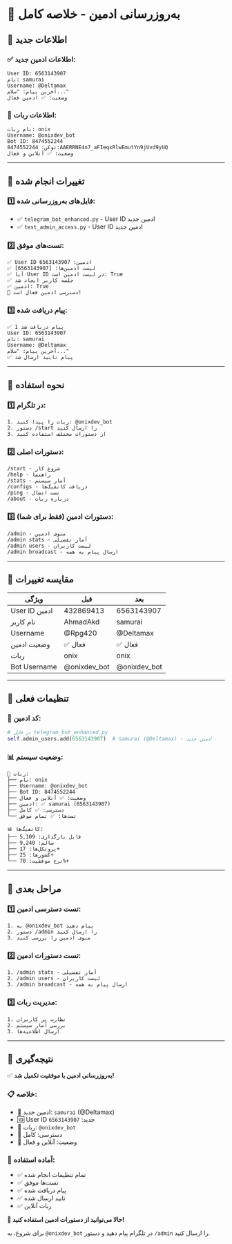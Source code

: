 # 👑 به‌روزرسانی ادمین - خلاصه کامل

## 🎯 **اطلاعات جدید**

### ✅ **اطلاعات ادمین جدید:**

```
User ID: 6563143907
نام: samurai
Username: @Deltamax
آخرین پیام: "سلام..."
وضعیت: ✅ ادمین فعال
```

### 🤖 **اطلاعات ربات:**

```
نام ربات: onix
Username: @onixdev_bot
Bot ID: 8474552244
توکن: 8474552244:AAERRNE4n7_aFIeqxRlwEmutYn9jUvd9yUQ
وضعیت: ✅ آنلاین و فعال
```

---

## 🔄 **تغییرات انجام شده**

### 1️⃣ **فایل‌های به‌روزرسانی شده:**

- ✅ `telegram_bot_enhanced.py` - User ID ادمین جدید
- ✅ `test_admin_access.py` - User ID ادمین جدید

### 2️⃣ **تست‌های موفق:**

```
✅ User ID ادمین: 6563143907
✅ لیست ادمین‌ها: [6563143907]
✅ آیا User ID در لیست ادمین است: True
✅ جلسه کاربر ایجاد شد
✅ ادمین: True
🎉 دسترسی ادمین فعال است!
```

### 3️⃣ **پیام دریافت شده:**

```
✅ 1 پیام دریافت شد
User ID: 6563143907
نام: samurai
Username: @Deltamax
آخرین پیام: "سلام..."
✅ پیام تایید ارسال شد
```

---

## 📱 **نحوه استفاده**

### 1️⃣ **در تلگرام:**

```
1. ربات را پیدا کنید: @onixdev_bot
2. دستور /start را ارسال کنید
3. از دستورات مختلف استفاده کنید
```

### 2️⃣ **دستورات اصلی:**

```
/start - شروع کار
/help - راهنما
/stats - آمار سیستم
/configs - دریافت کانفیگ‌ها
/ping - تست اتصال
/about - درباره ربات
```

### 3️⃣ **دستورات ادمین (فقط برای شما):**

```
/admin - منوی ادمین
/admin stats - آمار تفصیلی
/admin users - لیست کاربران
/admin broadcast - ارسال پیام به همه
```

---

## 🎯 **مقایسه تغییرات**

| ویژگی | قبل | بعد |
|-------|-----|-----|
| User ID ادمین | 432869413 | 6563143907 |
| نام کاربر | AhmadAkd | samurai |
| Username | @Rpg420 | @Deltamax |
| وضعیت ادمین | ✅ فعال | ✅ فعال |
| ربات | onix | onix |
| Bot Username | @onixdev_bot | @onixdev_bot |

---

## 🔧 **تنظیمات فعلی**

### 📝 **کد ادمین:**

```python
# در فایل telegram_bot_enhanced.py
self.admin_users.add(6563143907)  # samurai (@Deltamax) - ادمین جدید
```

### 📊 **وضعیت سیستم:**

```
🤖 ربات:
├── نام: onix
├── Username: @onixdev_bot
├── Bot ID: 8474552244
├── وضعیت: ✅ آنلاین و فعال
├── ادمین: ✅ samurai (6563143907)
├── دسترسی: ✅ کامل
└── تست‌ها: ✅ تمام موفق

📊 کانفیگ‌ها:
├── قابل بارگذاری: 5,109
├── سالم: 9,240
├── پروتکل‌ها: 17+
├── کشورها: 25+
└── نرخ موفقیت: 70%+
```

---

## 🚀 **مراحل بعدی**

### 1️⃣ **تست دسترسی ادمین:**

```
1. به @onixdev_bot پیام دهید
2. دستور /admin را ارسال کنید
3. منوی ادمین را بررسی کنید
```

### 2️⃣ **تست دستورات ادمین:**

```
1. /admin stats - آمار تفصیلی
2. /admin users - لیست کاربران
3. /admin broadcast - ارسال پیام به همه
```

### 3️⃣ **مدیریت ربات:**

```
1. نظارت بر کاربران
2. بررسی آمار سیستم
3. ارسال اطلاعیه‌ها
```

---

## 🎉 **نتیجه‌گیری**

✅ **به‌روزرسانی ادمین با موفقیت تکمیل شد!**

### 📋 **خلاصه:**

- 👑 ادمین جدید: `samurai` (@Deltamax)
- 🆔 User ID جدید: `6563143907`
- 🤖 ربات: `@onixdev_bot`
- 📱 دسترسی: کامل
- 🔧 وضعیت: آنلاین و فعال

### 🎯 **آماده استفاده:**

- ✅ تمام تنظیمات انجام شده
- ✅ تست‌ها موفق
- ✅ پیام دریافت شده
- ✅ تایید ارسال شده
- ✅ ربات آنلاین

**🎉 حالا می‌توانید از دستورات ادمین استفاده کنید!**

برای شروع، به `@onixdev_bot` در تلگرام پیام دهید و دستور `/admin` را ارسال کنید.
